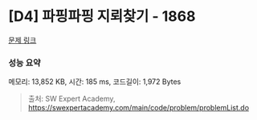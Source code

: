 # [D4] 파핑파핑 지뢰찾기 - 1868 

[문제 링크](https://swexpertacademy.com/main/code/problem/problemDetail.do?contestProbId=AV5LwsHaD1MDFAXc) 

### 성능 요약

메모리: 13,852 KB, 시간: 185 ms, 코드길이: 1,972 Bytes



> 출처: SW Expert Academy, https://swexpertacademy.com/main/code/problem/problemList.do